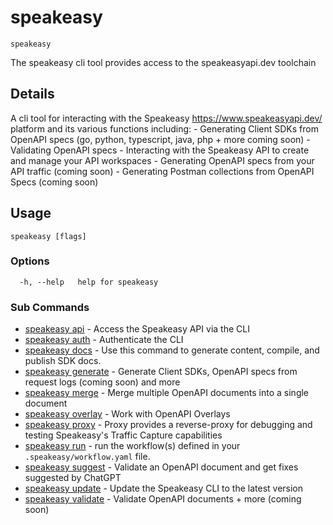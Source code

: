 # speakeasy  
`speakeasy`  


The speakeasy cli tool provides access to the speakeasyapi.dev toolchain  

## Details

 A cli tool for interacting with the Speakeasy https://www.speakeasyapi.dev/ platform and its various functions including:
	- Generating Client SDKs from OpenAPI specs (go, python, typescript, java, php + more coming soon)
	- Validating OpenAPI specs
	- Interacting with the Speakeasy API to create and manage your API workspaces
	- Generating OpenAPI specs from your API traffic 								(coming soon)
	- Generating Postman collections from OpenAPI Specs 							(coming soon)


## Usage

```
speakeasy [flags]
```

### Options

```
  -h, --help   help for speakeasy
```

### Sub Commands

* [speakeasy api](api/README.md)	 - Access the Speakeasy API via the CLI
* [speakeasy auth](auth/README.md)	 - Authenticate the CLI
* [speakeasy docs](docs/README.md)	 - Use this command to generate content, compile, and publish SDK docs.
* [speakeasy generate](generate/README.md)	 - Generate Client SDKs, OpenAPI specs from request logs (coming soon) and more
* [speakeasy merge](merge.md)	 - Merge multiple OpenAPI documents into a single document
* [speakeasy overlay](overlay/README.md)	 - Work with OpenAPI Overlays
* [speakeasy proxy](proxy.md)	 - Proxy provides a reverse-proxy for debugging and testing Speakeasy's Traffic Capture capabilities
* [speakeasy run](run.md)	 - run the workflow(s) defined in your `.speakeasy/workflow.yaml` file.
* [speakeasy suggest](suggest.md)	 - Validate an OpenAPI document and get fixes suggested by ChatGPT
* [speakeasy update](update.md)	 - Update the Speakeasy CLI to the latest version
* [speakeasy validate](validate/README.md)	 - Validate OpenAPI documents + more (coming soon)
